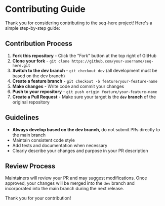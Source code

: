# Contributing Guide

Thank you for considering contributing to the seq-here project! Here's a simple step-by-step guide:

## Contribution Process

1. **Fork this repository** - Click the "Fork" button at the top right of GitHub
2. **Clone your fork** - `git clone https://github.com/your-username/seq-here.git`
3. **Switch to the dev branch** - `git checkout dev` (all development must be based on the dev branch)
4. **Create a feature branch** - `git checkout -b feature/your-feature-name`
5. **Make changes** - Write code and commit your changes
6. **Push to your repository** - `git push origin feature/your-feature-name`
7. **Create a Pull Request** - Make sure your target is the **`dev` branch** of the original repository

## Guidelines

- **Always develop based on the dev branch**, do not submit PRs directly to the main branch
- Maintain consistent code style
- Add tests and documentation when necessary
- Clearly describe your changes and purpose in your PR description

## Review Process

Maintainers will review your PR and may suggest modifications. Once approved, your changes will be merged into the `dev` branch and incorporated into the main branch during the next release.

Thank you for your contribution!